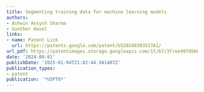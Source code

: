```yaml
---
title: Segmenting training data for machine learning models
authors:
- Ashwin Assysh Sharma
- Gunther Havel
links:
- name: Patent Link
  url: https://patents.google.com/patent/US20240303537A1/
url_pdf: https://patentimages.storage.googleapis.com/1f/b7/3f/ee49fd566a9c36/US20240303537A1.pdf
date: '2024-09-01'
publishDate: '2025-01-04T21:02:44.941407Z'
publication_types:
- patent
publication: '*USPTO*'
---
```

